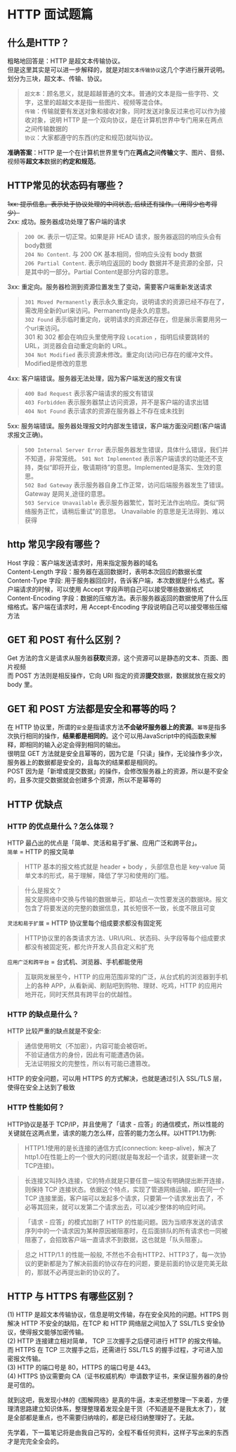 # HTTP 面试题篇
## 什么是HTTP？  
粗略地回答是：HTTP 是超文本传输协议。  
但是这里其实是可以进一步解释的，就是对```超文本传输协议```这几个字进行展开说明。划分为三块，超文本、传输、协议。  
  > `超文本`：顾名思义，就是超越普通的文本。普通的文本是指一些字符、文字，这里的超越文本是指一些图片、视频等混合体。  
  > `传输`：传输就要有发送对象和接收对象，同时发送对象反过来也可以作为接收对象，说明 HTTP 是一个双向协议，是在计算机世界中专门用来在两点之间传输数据的  
  > `协议`：大家都遵守的东西(约定和规范)就叫协议。  

**准确答案**：HTTP 是一个在计算机世界里专门在**两点之**间**传输**文字、图片、音频、视频等**超文本**数据的**约定和规范**。

## HTTP常见的状态码有哪些？  
~~1xx: 提示信息。表示处于协议处理的中间状态, 后续还有操作。（用得少也考得少）~~  
2xx: 成功。服务器成功处理了客户端的请求  
  >```200 OK```. 表示一切正常。如果是⾮ HEAD 请求，服务器返回的响应头会有 body数据  
  >```204 No Content```. 与 200 OK 基本相同，但响应头没有 body 数据  
  >```206 Partial Content```. 表示响应返回的 body 数据并不是资源的全部，只是其中的一部分。Partial Content是部分内容的意思。  

3xx: 重定向。服务器检测到资源位置发生了变动，需要客户端重新发送请求  
  > `301 Moved Permanently` 表示永久重定向，说明请求的资源已经不存在了，需改用全新的url来访问。Permanently是永久的意思。  
  > `302 Found` 表示临时重定向，说明请求的资源还存在，但是展示需要用另一个url来访问。  
  > 301 和 302 都会在响应头⾥使⽤字段 `Location` ，指明后续要跳转的 URL，浏览器会⾃动重定向新的 URL。  
  > `304 Not Modified` 表示资源未修改。重定向(访问)已存在的缓冲文件。Modified是修改的意思

4xx: 客户端错误。服务器无法处理，因为客户端发送的报文有误  
  > `400 Bad Request` 表示客户端请求的报文有错误  
  > `403 Forbidden` 表示服务器禁⽌访问资源，并不是客户端的请求出错  
  > `404 Not Found` 表示请求的资源在服务器上不存在或未找到
    
5xx: 服务端错误。服务器处理报文时内部发生错误，客户端方面没问题(客户端请求报文正确)。
  > `500 Internal Server Error` 表示服务器发生错误，具体什么错误，我们并不知道，非常笼统。
  > `501 Not Implemented` 表示客户端请求的功能还不支持，类似“即将开业，敬请期待”的意思。Implemented是落实、生效的意思。  
  > `502 Bad Gateway` 表示服务器⾃身⼯作正常，访问后端服务器发⽣了错误。Gateway 是网关,途径的意思。  
  > `503 Service Unavailable` 表示服务器繁忙，暂时无法作出响应。类似“网络服务正忙，请稍后重试”的意思。 Unavailable 的意思是无法得到、难以获得

## http 常见字段有哪些？
Host 字段：客户端发送请求时，⽤来指定服务器的域名  
Content-Length 字段：服务器在返回数据时，表明本次回应的数据⻓度  
Content-Type 字段: ⽤于服务器回应时，告诉客户端，本次数据是什么格式。客户端请求的时候，可以使⽤ Accept 字段声明⾃⼰可以接受哪些数据格式  
Content-Encoding 字段：数据的压缩⽅法。表示服务器返回的数据使⽤了什么压缩格式。客户端在请求时，⽤ Accept-Encoding 字段说明⾃⼰可以接受哪些压缩⽅法

## GET 和 POST 有什么区别？
Get ⽅法的含义是请求从服务器**获取**资源，这个资源可以是静态的⽂本、⻚⾯、图⽚视频  
⽽ POST ⽅法则是相反操作，它向 URI 指定的资源**提交**数据，数据就放在报⽂的 body ⾥。

## GET 和 POST ⽅法都是安全和幂等的吗？  
在 HTTP 协议里，所谓的`安全`是指请求⽅法**不会破坏服务器上的资源**。`幂等`是指多次执⾏相同的操作，**结果都是相同的**。这个可以用JavaScript中的纯函数来解释，即相同的输入必定会得到相同的输出。  
很明显 GET ⽅法就是安全且幂等的，因为它是「只读」操作，⽆论操作多少次，服务器上的数据都是安全的，且每次的结果都是相同的。  
POST 因为是「新增或提交数据」的操作，会修改服务器上的资源，所以是不安全的，且多次提交数据就会创建多个资源，所以不是幂等的

## HTTP 优缺点
### HTTP 的优点是什么？怎么体现？
HTTP 最凸出的优点是「简单、灵活和易于扩展、应⽤⼴泛和跨平台」。  
`简单` = HTTP 的报文简单
> HTTP 基本的报⽂格式就是 header + body ，头部信息也是 key-value 简单⽂本的形式，易于理解，降低了学习和使⽤的⻔槛。

> 什么是报文？  
> 报文是网络中交换与传输的数据单元，即站点一次性要发送的数据块。报文包含了将要发送的完整的数据信息，其长短很不一致，长度不限且可变

`灵活和易于扩展` = HTTP 协议里每个组成要求都没有固定死
> HTTP协议⾥的各类请求⽅法、URI/URL、状态码、头字段等每个组成要求都没有被固定死，都允许开发⼈员⾃定义和扩充

`应⽤⼴泛和跨平台` = 台式机、浏览器、手机都能使用
> 互联⽹发展⾄今，HTTP 的应⽤范围⾮常的⼴泛，从台式机的浏览器到⼿机上的各种 APP，从看新闻、刷贴吧到购物、理财、吃鸡，HTTP 的应⽤⽚地开花，同时天然具有跨平台的优越性。

### HTTP 的缺点是什么？
HTTP ⽐较严重的缺点就是不安全:  
> 通信使⽤明⽂（不加密），内容可能会被窃听。  
> 不验证通信⽅的身份，因此有可能遭遇伪装。  
> ⽆法证明报⽂的完整性，所以有可能已遭篡改。  

HTTP 的安全问题，可以⽤ HTTPS 的⽅式解决，也就是通过引⼊ SSL/TLS 层，使得在安全上达到了极致  

### HTTP 性能如何？
HTTP协议是基于 TCP/IP，并且使⽤了「请求 - 应答」的通信模式，所以性能的关键就在这两点⾥，请求的能力怎么样，应答的能力怎么样。以HTTP1.1为例:  
> HTTP1.1使用的是长连接的通信方式(connection: keep-alive)，解决了http1.0在性能上的一个很大的问题(就是每发起一个请求，就要新建一次TCP连接)。  

> 长连接又叫持久连接，它的特点就是只要任意⼀端没有明确提出断开连接，则保持 TCP 连接状态。依据这个特点，实现了管道网络运输，即在同⼀个 TCP 连接⾥⾯，客户端可以发起多个请求，只要第⼀个请求发出去了，不必等其回来，就可以发第二个请求出去，可以减少整体的响应时间。  

> 「请求 - 应答」的模式加剧了 HTTP 的性能问题。因为当顺序发送的请求序列中的⼀个请求因为某种原因被阻塞时，在后⾯排队的所有请求也⼀同被阻塞了，会招致客户端⼀直请求不到数据，这也就是「队头阻塞」。  

> 总之 HTTP/1.1 的性能⼀般般, 不然也不会有HTTP2、HTTP3了，每一次协议的更新都是为了解决前面的协议存在的问题，要是前面的协议是完美无敌的，那就不必再提出新的协议的了。

## HTTP 与 HTTPS 有哪些区别？
(1) HTTP 是超⽂本传输协议，信息是明⽂传输，存在安全⻛险的问题。HTTPS 则解决 HTTP 不安全的缺陷，在TCP 和 HTTP ⽹络层之间加⼊了 SSL/TLS 安全协议，使得报⽂能够加密传输。  
(2) HTTP 连接建⽴相对简单， TCP 三次握⼿之后便可进⾏ HTTP 的报⽂传输。⽽ HTTPS 在 TCP 三次握⼿之后，还需进⾏ SSL/TLS 的握⼿过程，才可进⼊加密报⽂传输。  
(3) HTTP 的端⼝号是 80，HTTPS 的端⼝号是 443。  
(4) HTTPS 协议需要向 CA（证书权威机构）申请数字证书，来保证服务器的身份是可信的。  

就到这吧，我发现小林的《图解网络》是真的牛逼，本来还想整理一下来着，方便理清思路建立知识体系，整理整理着发现全是干货（不知道是不是我太水了），就是全部都是重点，也不需要归纳啥的，都是已经归纳整理好了。无敌。  

先学着，下一篇笔记将是由我自己写的，全程不看任何资料，这样子写出来的东西才是完完全全会的。



